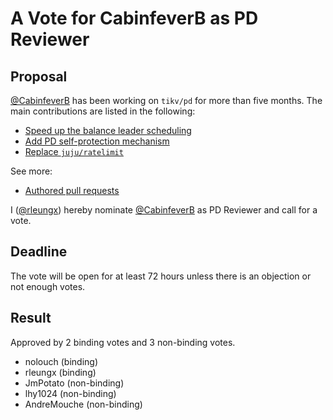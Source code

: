 # A Vote for CabinfeverB as PD Reviewer

## Proposal

[@CabinfeverB](https://github.com/CabinfeverB) has been working on `tikv/pd` for more than five months. The main contributions are listed in the following:

- [Speed up the balance leader scheduling](https://github.com/tikv/pd/issues/4610)
- [Add PD self-protection mechanism](https://github.com/tikv/pd/issues/4480)
- [Replace `juju/ratelimit`](https://github.com/tikv/pd/issues/4206)

See more:
* [Authored pull requests](https://github.com/tikv/pd/pulls?q=+is%3Apr+author%3ACabinfeverB)

I ([@rleungx](https://github.com/rleungx)) hereby nominate [@CabinfeverB](https://github.com/CabinfeverB) as PD Reviewer and call for a vote.

## Deadline

The vote will be open for at least 72 hours unless there is an objection or not enough votes.

## Result

Approved by 2 binding votes and 3 non-binding votes.

* nolouch (binding)
* rleungx (binding)
* JmPotato (non-binding)
* lhy1024 (non-binding)
* AndreMouche (non-binding)
